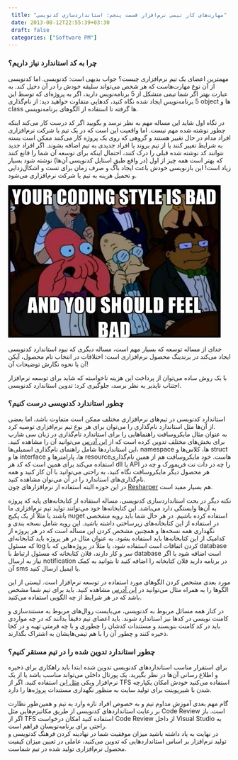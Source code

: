 ```yaml
---
 title: "مهارت‌های کار تیمی نرم‌افزار قسمت پنجم: استانداردسازی کدنویسی" 
 date: 2013-08-12T22:55:39+03:30
 draft: false 
 categories: ["Software PM"]
---
```



### چرا به کد استاندارد نیاز داریم؟



مهمترین اعضای یک تیم نرم‌افزاری چیست؟ جواب بدیهی است: کدنویسی. اما کدنویسی از آن نوع مهارت‌هاست که هر شخص می‌تواند سلیقه خودش را در آن دخیل کند. به عبارت بهتر اگر شما تیمی متشکل از 5 برنامه‌نویس دارید، اگر به پروژه‌ای که توسط این 5 برنامه‌نویس ایجاد شده نگاه کنید، کدهایی متفاوت خواهید دید: از نام‌گذاری object ها و class ها گرفته تا استفاده از الگوهای برنامه‌نویسی.



در نگاه اول شاید این مساله مهم به نظر نرسد و بگویید اگر کد درست کار می‌کند اینکه چطور نوشته شده مهم نیست. اما واقعیت این است که در یک تیم یا شرکت نرم‌افزاری افراد مدام در حال تغییر هستند و گروهی که روی یک پروژه کار می‌کنند ممکن است بسته به شرایط تغییر کنند یا از تیم بروند یا افراد جدیدی به تیم اضافه بشوند. اگر افراد جدید نتوانند کد نوشته شده قبلی را درک کنند، احتمال اینکه برای توسعه آن شما را قانع کنند که بهتر است همه چیز از اول (در واقع طبق استایل کدنویسی آن‌ها)‌ نوشته شود بسیار زیاد است! این بازنویسی خودش باعث ایجاد باگ و صرف زمان برای تست و اشکال‌زدایی و تحمیل هزینه به تیم یا شرکت نرم‌افزاری می‌شود.



![](/oldimg/ds5l5.jpg)



جدای از مساله توسعه که بسیار مهم است، مساله دیگری که نبود استاندارد کدنویسی ایجاد می‌کند در برندینگ محصول نرم‌افزاری است: اختلافات در انتخاب نام محصول، آیکن آن یا نحوه نگارش توضیحات آن!



با یک روش ساده می‌توان از پرداخت این هزینه ناخواسته که شاید برای توسعه نرم‌افزار اجتناب ناپذیر به نظر برسد، جلوگیری کرد: تدوین استاندارد کدنویسی.



### چطور استاندارد کدنویسی درست کنیم؟



استاندارد کدنویسی در تیم‌های نرم‌افزاری مختلف ممکن است متفاوت باشد، اما بعضی از آن‌ها مثل استاندارد نام‌گذاری را می‌توان برای هر نوع تیم‌ نرم‌افزاری توصیه کرد.  
 به عنوان مثال مایکروسافت راهنماهایی را برای استاندارد نام‌گذاری در زبان سی شارپ برای بخش‌های مختلف تدوین کرده است که از [این آدرس](http://msdn.microsoft.com/en-us/library/ms229002.aspx) می‌توانید آن را مشاهده کنید. این استانداردها شامل راهنمای نام‌گذاری اسمبلی‌ها، namespace ها، کلاس‌ها و struct ها و interface ها، پارامترها و resource‌هاست. خود مایکروسافت هم از همین نام‌گذاری استفاده می‌کند برای همین است که کد هر dll یا API را چه در دات نت فریمورک و چه در هر محصول دیگر مایکروسافت نگاه کنید، به راحتی می‌توانید با آن کار کنید و همه نام‌گذاری‌های استاندارد را در آن می‌توان مشاهده کنید.  
در این حوزه البته استفاده از نرم‌افزارهای چون [Resharper](http://www.jetbrains.com/resharper/) هم بسیار مفید است.



نکته دیگر در بحث استانداردسازی کدنویسی، مساله استفاده از کتابخانه‌های پایه که پروژه به آن‌ها وابستگی دارد می‌باشد. این کتابخانه‌ها خود می‌توانند تولید تیم نرم‌افزاری ما باشند یا مثلاً از یک پکیج nuget استفاده کرده باشیم. در هر حال شما باید رویه مشخصی در استفاده از این کتابخانه‌های زیرساختی داشته باشید. این رویه شامل نسخه بندی و نگهداری همه نسخه‌ها و همچنین مشخص کردن این مساله است که در هر پروژه از کدامیک از این کتابخانه‌ها باید استفاده بشود. به عنوان مثال در هر پروژه باید کتابخانه‌ای که مسئول log کردن اتفاقات است استفاده شود، یا مثلاً در پروژه‌هایی که با database سر و کار دارند، فلان کتابخانه که مسئول ارتباط با database است اضافه شود یا اگر نیاز به ارسال notification در برنامه دارید فلان کتابخانه را اضافه کنید تا بتوانید به کمک آن sms یا ایمیل ارسال کنید.



مورد بعدی مشخص کردن الگوهای مورد استفاده در توسعه نرم‌افزار است. لیستی از این الگوها را به همراه مثال می‌توانید در [این آدرس](http://www.dofactory.com/Patterns/Patterns.aspx) مشاهده کنید. باید برای تیم شما مشخص باشد که در هر شرایط از چه الگویی استفاده می‌کنید.



در کنار همه مسائل مربوط به کدنویسی، می‌بایست روال‌های مربوط به مستندسازی و کامنت نویسی در کدها نیز استاندارد شوند. باید اعضای تیم دقیقاً بدانند که در چه مواردی باید در کد کامنت بنویسند و مستندات کدشان را چطوری و با چه فرمتی تهیه و در کجا ذخیره کنند و چطور آن را با هم تیمی‌هایشان به اشتراک بگذارند.



### چطور استاندارد تدوین شده را در تیم مستقر کنیم؟



برای استقرار مناسب استانداردهای کدنویسی تدوین شده ابتدا باید راهکاری برای ذخیره و اطلاع رسانی آن‌ها در نظر بگیرید. یک پورتال داخلی می‌تواند مناسب باشد یا از یک نرم‌افزار ویکی [مثل این](http://www.screwturn.eu/) استفاده کنید. اگر از TFS استفاده می‌کنید خودش امکان یکپارچه شدن با شیرپوینت برای تولید سایت به منظور نگهداری مستندات پروژه‌ها را دارد.



گام مهم بعدی آموزش مداوم تیم و به خصوص افراد تازه وارد به تیم و همین‌طور نظارت بر رعایت استانداردهای کدنویسی از طریق مکانیزم‌هایی مثل Code Review است. باز اگر از TFS استفاده کنید امکان درخواست Code Review از داخل Visual Studio به راحتی برای برنامه‌نویسان فراهم است.  
در نهایت به یاد داشته باشید میزان موفقیت شما در نهادینه کردن فرهنگ کدنویسی و تولید نرم‌افزار بر اساس استانداردهایی که تدوین می‌کنید، عاملی در تعیین میزان کیفیت محصول نرم‌افزاری تولید شده در تیم شماست.

